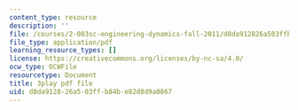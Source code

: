 ```yaml
---
content_type: resource
description: ''
file: /courses/2-003sc-engineering-dynamics-fall-2011/d8da912826a503ffb84be82d8d9a0867_QYP-oC1kP_s.pdf
file_type: application/pdf
learning_resource_types: []
license: https://creativecommons.org/licenses/by-nc-sa/4.0/
ocw_type: OCWFile
resourcetype: Document
title: 3play pdf file
uid: d8da9128-26a5-03ff-b84b-e82d8d9a0867
---
```

